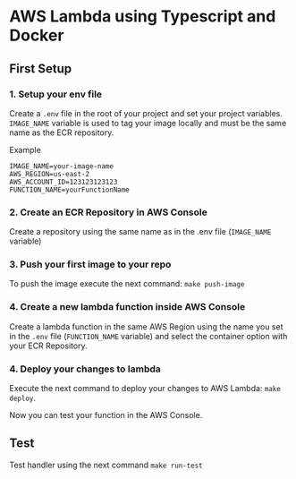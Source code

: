 # AWS Lambda using Typescript and Docker

## First Setup

### 1. Setup your env file

Create a `.env` file in the root of your project and set your project variables.
`IMAGE_NAME` variable is used to tag your image locally and must be the same name as the ECR repository.

Example
```text
IMAGE_NAME=your-image-name
AWS_REGION=us-east-2
AWS_ACCOUNT_ID=123123123123
FUNCTION_NAME=yourFunctionName
```

### 2. Create an ECR Repository  in AWS Console

Create a repository using the same name as in the .env file (`IMAGE_NAME` variable)

### 3. Push your first image to your repo

To push the image execute the next command: `make push-image`

### 4. Create a new lambda function inside AWS Console 

Create a lambda function in the same AWS Region using the name you set in the `.env` file (`FUNCTION_NAME` variable) and select the container option with your ECR Repository.

### 4. Deploy your changes to lambda

Execute the next command to deploy your changes to AWS Lambda: `make deploy`.

Now you can test your function in the AWS Console.

## Test

Test handler using the next command `make run-test`